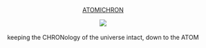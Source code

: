 
<p align="center">
  <a href="https://en.wikipedia.org/wiki/Atomichron">ATOMICHRON</a>
</p>
<p align="center">
  <img src="https://user-images.githubusercontent.com/103338293/162594222-2567dc36-076b-459f-aac8-e995bd870d15.gif" />
  </br>
  </br>
  keeping the CHRONology of the universe intact, down to the ATOM
</p>

<!--
Game ideas:
- Chess: https://github.com/timburgan/timburgan
- Ur: https://github.com/rossjrw/rossjrw
- Pokemon: https://github.com/HFO4/HFO4

Description:
- Visitors: https://github.com/garimasingh128/garimasingh128
- Views: https://github.com/dayyass/dayyass
- Social media links: https://github.com/novakcgx/novakcgx
- Octocat: https://github.com/theabbie/theabbie
- Section expand/hide: https://github.com/keshavsingh4522/keshavsingh4522
- 
-->
